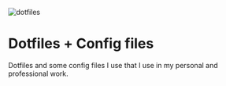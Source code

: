 ![dotfiles](https://dotfiles.github.io/images/dotfiles-logo.png)

# Dotfiles + Config files
Dotfiles and some config files I use that I use in my personal and professional work. 
